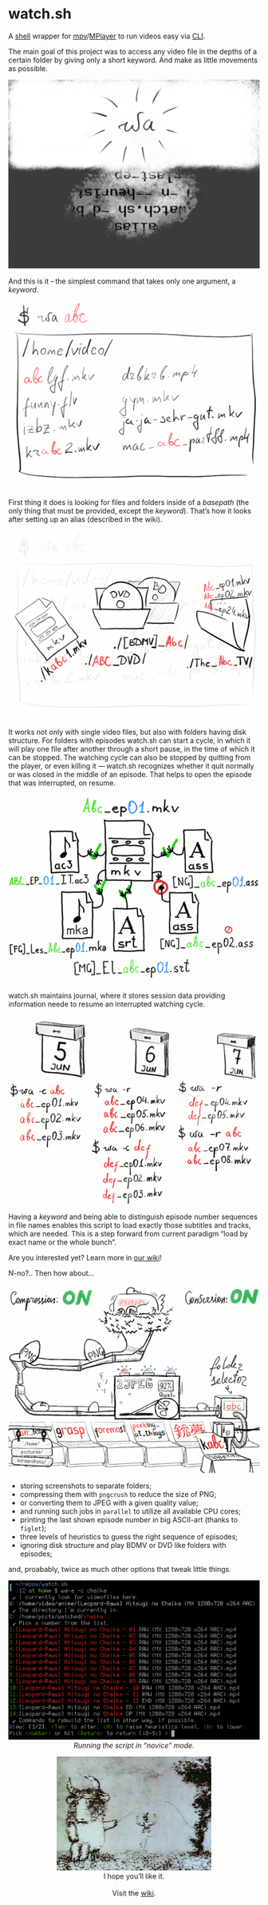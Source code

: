 watch.sh
========

A [shell](http://www.gnu.org/software/bash/) wrapper for [mpv](http://mpv.io/)/[MPlayer](http://www.mplayerhq.hu/) to run videos easy via [CLI](http://en.wikipedia.org/wiki/Command-line_interface).

The main goal of this project was to access any video file in the depths of a certain folder by giving only a short keyword. And make as little movements as possible.

<p align="center">
<img src="img/1.png"/>
</p>

And this is it – the simplest command that takes only one argument, a _keyword_.

<p align="center">
<img src="img/2.png"/>
</p>

First thing it does is looking for files and folders inside of a _basepath_ (the only thing that must be provided, except the _keyword_). That’s how it looks after setting up an alias (described in the wiki).

<p align="center">
<img src="img/3.png"/>
</p>

It works not only with single video files, but also with folders having disk structure. For folders with episodes watch.sh can start a cycle, in which it will play one file after another through a short pause, in the time of which it can be stopped. The watching cycle can also be stopped by quitting from the player, or even killing it — watch.sh recognizes whether it quit normally or was closed in the middle of an episode. That helps to open the episode that was interrupted, on resume. 

<p align="center">
<img src="img/5.png"/>
</p>

watch.sh maintains journal, where it stores session data providing information neede to resume an interrupted watching cycle.

<p align="center">
<img src="img/4.png"/>
</p>

Having a _keyword_ and being able to distinguish episode number sequences in file names enables this script to load exactly those subtitles and tracks, which are needed. This is a step forward from current paradigm “load by exact name or the whole bunch”.

Are you interested yet? Learn more in [our wiki](https://github.com/deterenkelt/watchsh/wiki)!

N-no?.. Then how about…

<p align="center">
<img src="img/should be gif.png"/>
</p>

* storing screenshots to separate folders;
* compressing them with `pngcrush` to reduce the size of PNG;
* or converting them to JPEG with a given quality value;
* and running such jobs in `parallel` to utilize all available CPU cores;
* printing the last shown episode number in big ASCII-art (thanks to `figlet`);
* three levels of heuristics to guess the right sequence of episodes;
* ignoring disk structure and play BDMV or DVD like folders with episodes;

and, proabably, twice as much other options that tweak little things.

<p align="center">
<img src="img/example screen.png"><br/>
<i>Running the script in “novice” mode.</i>
<p>

<p align="center">
<img src="img/23.jpg"><br/>
I hope you’ll like it.<br/><br/>
Visit the <a href="https://github.com/deterenkelt/watchsh/wiki">wiki</a>.
</p>
 

 

 

 

 

 

 

 

 

 

 

 

 

 

 

 

 

 

 

 

 

 

 

 

 

 

 

 

 

 

 

 

 

 

 

 

 

 

 

 

 

 

 

 

 

 

 



<p align="center">
<img src="img/y u no go to wiki.png"><br/>
Y U NO GO TO <a href="https://github.com/deterenkelt/watchsh/wiki">WIKI</a>?
</p>

